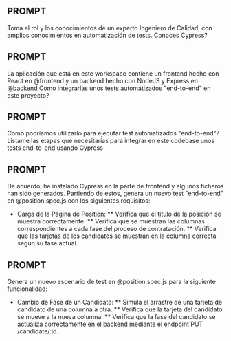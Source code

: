 ## PROMPT
Toma el rol y los conocimientos de un experto Ingeniero de Calidad, con amplios conocimientos en automatización de tests. Conoces Cypress?


## PROMPT
La aplicación que está en este workspace contiene un frontend hecho con React en @frontend y un backend hecho con NodeJS y Express en @backend 
Como integrarías unos tests automatizados "end-to-end" en este proyecto?


## PROMPT
Como podríamos utilizarlo para ejecutar test automatizados "end-to-end"? Listame las etapas que necesitarías para integrar en este codebase unos tests end-to-end usando Cypress


## PROMPT
De acuerdo, he instalado Cypress en la parte de frontend y algunos ficheros han sido generados.
Partiendo de estos, genera un nuevo test "end-to-end" en @position.spec.js con los siguientes requisitos:
* Carga de la Página de Position:
** Verifica que el título de la posición se muestra correctamente.
** Verifica que se muestran las columnas correspondientes a cada fase del proceso de contratación.
** Verifica que las tarjetas de los candidatos se muestran en la columna correcta según su fase actual.


## PROMPT
Genera un nuevo escenario de test en @position.spec.js para la siguiente funcionalidad:

* Cambio de Fase de un Candidato:
** Simula el arrastre de una tarjeta de candidato de una columna a otra.
** Verifica que la tarjeta del candidato se mueve a la nueva columna.
** Verifica que la fase del candidato se actualiza correctamente en el backend mediante el endpoint PUT /candidate/:id.